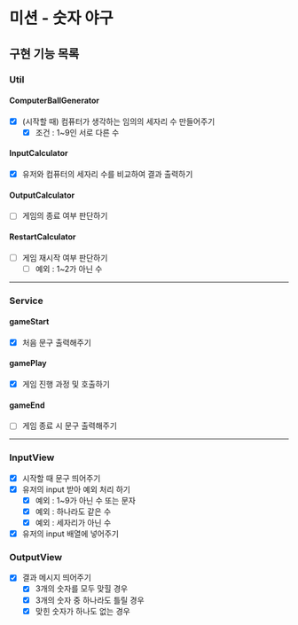 # 미션 - 숫자 야구

## 구현 기능 목록

### Util

#### ComputerBallGenerator
- [x] (시작할 때) 컴퓨터가 생각하는 임의의 세자리 수 만들어주기
  - [x] 조건 : 1~9인 서로 다른 수

#### InputCalculator
- [x] 유저와 컴퓨터의 세자리 수를 비교하여 결과 출력하기

#### OutputCalculator
- [ ] 게임의 종료 여부 판단하기

#### RestartCalculator
- [ ] 게임 재시작 여부 판단하기
  - [ ] 예외 : 1~2가 아닌 수

----

### Service

#### gameStart
- [x] 처음 문구 출력해주기

#### gamePlay
- [x] 게임 진행 과정 및 호출하기

#### gameEnd
- [ ] 게임 종료 시 문구 출력해주기

----

### InputView

- [x] 시작할 때 문구 띄어주기
- [x] 유저의 input 받아 예외 처리 하기
  - [x] 예외 : 1~9가 아닌 수 또는 문자
  - [x] 예외 : 하나라도 같은 수
  - [x] 예외 : 세자리가 아닌 수
- [x] 유저의 input 배열에 넣어주기
  
### OutputView
- [x] 결과 메시지 띄어주기
  - [x] 3개의 숫자를 모두 맞힐 경우
  - [x] 3개의 숫자 중 하나라도 틀릴 경우
  - [x] 맞힌 숫자가 하나도 없는 경우